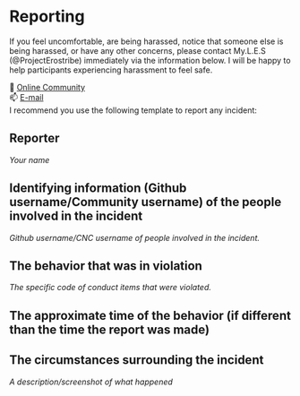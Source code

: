 # Reporting

If you feel uncomfortable, are being harassed, notice that someone else is being harassed, or have any other concerns, please contact My.L.E.S (@ProjectErostribe) immediately via
the information below.  I will be happy to help participants experiencing harassment to feel safe.
  
  🎪  [Online Community](https://circusandcode.disciplemedia.com)   
  📫  [E-mail](janet@projecterostribe.com) <br>
  I recommend you use the following template to report any incident:

## Reporter

_Your name_

## Identifying information (Github username/Community username) of the people involved in the incident
_Github username/CNC username of people involved in the incident._

## The behavior that was in violation
_The specific code of conduct items that were violated._

## The approximate time of the behavior (if different than the time the report was made)

## The circumstances surrounding the incident

_A description/screenshot of what happened_
